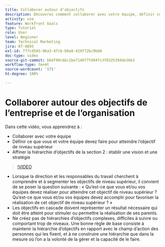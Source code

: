 ```yaml
---
title: Collaborer autour d’objectifs
description: Découvrez comment collaborer avec votre équipe, définir ce que vous et votre équipe devez faire pour atteindre l’objectif de niveau supérieur et affiner votre hiérarchie d’objectifs.
activity: use
feature: Workfront Goals
type: Tutorial
role: User
level: Beginner
team: Technical Marketing
jira: KT-8893
exl-id: 777cd503-96a3-4fc6-b0a8-429f72bc9bb0
doc-type: video
source-git-commit: bbdf99c6bc1be714077fd94fc3f8325394de36b3
workflow-type: tm+mt
source-wordcount: '171'
ht-degree: 100%

---
```


# Collaborer autour des objectifs de l’entreprise et de l’organisation

Dans cette vidéo, vous apprendrez à :

* Collaborer avec votre équipe
* Définir ce que vous et votre équipe devez faire pour atteindre l’objectif de niveau supérieur
* Affiner la hiérarchie d’objectifs de la section 2 : établir une vision et une stratégie

>[!VIDEO](https://video.tv.adobe.com/v/335187/?quality=12&learn=on&enablevpops=1)

<!--
Pro-tips graphic
-->

* Lorsque la direction et les responsables du travail cherchent à comprendre et à segmenter les objectifs de niveau supérieur, il convient de se poser la question suivante : « Qu’est-ce que vous et/ou vos équipes devez réaliser pour atteindre cet objectif de niveau supérieur ? Qu’est-ce que vous et/ou vos équipes devez accomplir pour favoriser la réalisation de cet objectif de niveau supérieur ? »
* Les objectifs en cascade doivent représenter un résultat nécessaire qui doit être atteint pour stimuler ou permettre la réalisation de ses parents.
* Ne créez pas de hiérarchies d’objectifs complexes, difficiles à suivre ou comportant trop de niveaux. Une bonne règle de base consiste à maintenir la hiérarchie d’objectifs en rapport avec le champ d’action des personnes qui les fixent, et à ne construire une hiérarchie que dans la mesure où l’on a la volonté de la gérer et la capacité de le faire.
